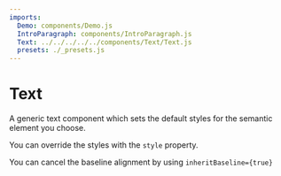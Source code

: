 ```yaml
---
imports:
  Demo: components/Demo.js
  IntroParagraph: components/IntroParagraph.js
  Text: ../../../../../components/Text/Text.js
  presets: ./_presets.js
---
```


# Text

<IntroParagraph>

A generic text component which sets the default styles for the semantic element you choose.

You can override the styles with the `style` property.

You can cancel the baseline alignment by using `inheritBaseline={true}`

</IntroParagraph>

<Demo component={Text} presets={presets} />
